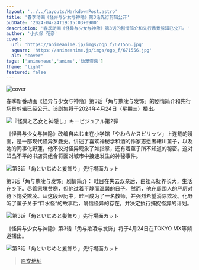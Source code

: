 ```yaml
---
layout: '../../layouts/MarkdownPost.astro'
title: '春季动画《怪异与少女与神隐》第3话先行剪辑公开'
pubDate: '2024-04-24T19:15:03+0900'
description: '春季动画《怪异与少女与神隐》第3话的剧情简介和先行场景剪辑已公开。'
author: '小久保 花奈'
cover:
  url: 'https://animeanime.jp/imgs/ogp_f/671556.jpg'
  square: 'https://animeanime.jp/imgs/ogp_f/671556.jpg'
  alt: "cover"
tags: ['animenews','anime','动漫资讯']
theme: 'light'
featured: false
---
```

![cover](https://animeanime.jp/imgs/ogp_f/671556.jpg) 

春季新番动画《怪异与少女与神隐》第3话「角与欺凌与发饰」的剧情简介和先行场景剪辑已经公开。该剧集将于2024年4月24日（星期三）播出。

![『怪異と乙女と神隠し』キービジュアル第2弾](https://animeanime.jp/imgs/zoom/671557.png)

《怪异与少女与神隐》改编自ぬじま在小学馆「やわらかスピリッツ」上连载的漫画，是一部现代怪异罗曼史。讲述了喜欢神秘学和酒的作家志愿者緒川菫子，以及她的同事化野蓮，他不仅对怪异现象了如指掌，还有着菫子所不知道的秘密。这对凹凸不平的书店员组合将面对城市中接连发生的神秘事件。

![第3话「角といじめと髪飾り」先行場面カット](https://animeanime.jp/imgs/zoom/671552.jpg)

第3话「角与欺凌与发饰」剧情简介：
畦目在失去双亲后，由祖母抚养长大，生活在乡下。尽管家境贫寒，但他过着平静而温馨的日子。然而，他在周围人的严厉对待下饱受欺凌。从这段经历中，畦目成为了一名教师，并强烈希望消除欺凌。化野听了菫子关于“口水怪”的故事后，确信怪异的存在，并决定执行捕捉怪异的计划。

![第3话「角といじめと髪飾り」先行場面カット](https://animeanime.jp/imgs/zoom/671553.jpg)

《怪异与少女与神隐》第3话「角与欺凌与发饰」将于4月24日在TOKYO MX等频道播出。

![第3话「角といじめと髪飾り」先行場面カット](https://animeanime.jp/imgs/zoom/671555.jpg) 

>[原文地址](https://animeanime.jp/article/2024/04/24/84049.html)  